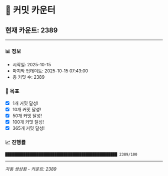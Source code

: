 # 🔢 커밋 카운터

## 현재 카운트: 2389

---

### 📊 정보
- 시작일: 2025-10-15
- 마지막 업데이트: 2025-10-15 07:43:00
- 총 커밋 수: 2389

### 🎯 목표
- [x] 1개 커밋 달성!
- [x] 10개 커밋 달성!
- [x] 50개 커밋 달성!
- [x] 100개 커밋 달성!
- [x] 365개 커밋 달성!

### 📈 진행률
```
██████████████████████████████████████████████████ 2389/100
```

---
*자동 생성됨 - 카운트: 2389*
